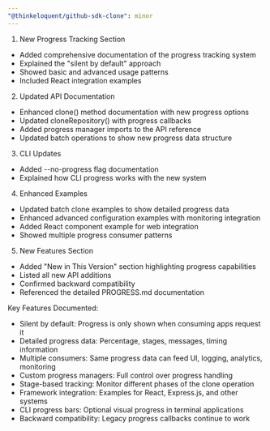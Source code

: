 ```yaml
---
"@thinkeloquent/github-sdk-clone": minor
---
```


1. New Progress Tracking Section

- Added comprehensive documentation of the progress tracking system
- Explained the "silent by default" approach
- Showed basic and advanced usage patterns
- Included React integration examples

2. Updated API Documentation

- Enhanced clone() method documentation with new progress options
- Updated cloneRepository() with progress callbacks
- Added progress manager imports to the API reference
- Updated batch operations to show new progress data structure

3. CLI Updates

- Added --no-progress flag documentation
- Explained how CLI progress works with the new system

4. Enhanced Examples

- Updated batch clone examples to show detailed progress data
- Enhanced advanced configuration examples with monitoring integration
- Added React component example for web integration
- Showed multiple progress consumer patterns

5. New Features Section

- Added "New in This Version" section highlighting progress capabilities
- Listed all new API additions
- Confirmed backward compatibility
- Referenced the detailed PROGRESS.md documentation

Key Features Documented:

- Silent by default: Progress is only shown when consuming apps request it
- Detailed progress data: Percentage, stages, messages, timing information
- Multiple consumers: Same progress data can feed UI, logging, analytics, monitoring
- Custom progress managers: Full control over progress handling
- Stage-based tracking: Monitor different phases of the clone operation
- Framework integration: Examples for React, Express.js, and other systems
- CLI progress bars: Optional visual progress in terminal applications
- Backward compatibility: Legacy progress callbacks continue to work
